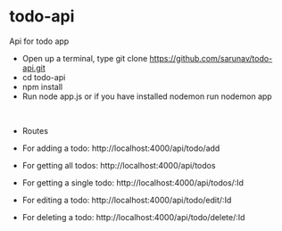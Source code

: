 # todo-api
Api for todo app

- Open up a terminal, type git clone https://github.com/sarunav/todo-api.git <br>
- cd todo-api <br>
- npm install <br>
- Run node app.js or if you have installed nodemon run nodemon app <br>
<br>

- Routes <br>
- For adding a todo: http://localhost:4000/api/todo/add <br>

- For getting all todos: http://localhost:4000/api/todos <br>

- For getting a single todo: http://localhost:4000/api/todos/:Id <br>

- For editing a todo: http://localhost:4000/api/todo/edit/:Id <br>

- For deleting a todo: http://localhost:4000/api/todo/delete/:Id <br>





